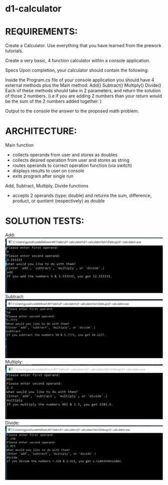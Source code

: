 # d1-calculator

# REQUIREMENTS:
Create a Calculator. Use everything that you have learned from the prework tutorials.

Create a very basic, 4 function calculator within a console application.

Specs
Upon completion, your calculator should contain the following:

Inside the Program.cs file of your console application you should have 4 external methods plus the Main method:
Add()
Subtract()
Multiply()
Divide()
Each of these methods should take in 2 parameters, and return the solution of those 2 numbers. (i.e if you are adding 2 numbers than your return would be the sum of the 2 numbers added together. )

Output to the console the answer to the proposed math problem.


# ARCHITECTURE:
Main function
  - collects operands from user and stores as doubles
  - collects desired operation from user and stores as string
  - routes operands to correct operation function (via switch)
  - displays results to user on console
  - exits program after single run

Add, Subtract, Multiply, Divide functions
  - accepts 2 operands (type: double) and returns the sum, difference, product, or quotient (respectively) as double


# SOLUTION TESTS:
Add: ![](tests/add-success.PNG)
Subtract: ![](tests/subtract-success.PNG)
Multiply: ![](tests/multiply-success.PNG)
Divide: ![](tests/divide-success.PNG)